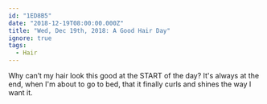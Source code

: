 ```yaml
---
id: "1ED8B5"
date: "2018-12-19T08:00:00.000Z"
title: "Wed, Dec 19th, 2018: A Good Hair Day"
ignore: true
tags:
  - Hair
---
```

Why can’t my hair look this good at the START of the day? It's always at the end, when I'm about to go to bed, that it finally curls and shines the way I want it.
